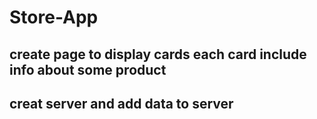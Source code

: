 # Store-App

## create page to display cards each card include info about some product 

## creat server and add data to server 



